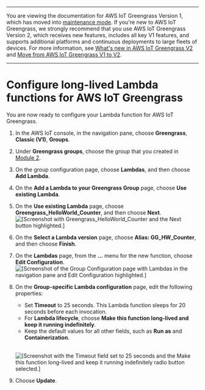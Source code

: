 --------

You are viewing the documentation for AWS IoT Greengrass Version 1, which has moved into [maintenance mode](https://docs.aws.amazon.com/greengrass/v1/developerguide/maintenance-policy.html)\. If you're new to AWS IoT Greengrass, we strongly recommend that you use AWS IoT Greengrass Version 2, which receives new features, includes all key V1 features, and supports additional platforms and continuous deployments to large fleets of devices\. For more information, see [What's new in AWS IoT Greengrass V2](https://docs.aws.amazon.com/greengrass/v2/developerguide/greengrass-v2-whats-new.html) and [Move from AWS IoT Greengrass V1 to V2](https://docs.aws.amazon.com/greengrass/v2/developerguide/move-from-v1.html)\.

--------

# Configure long\-lived Lambda functions for AWS IoT Greengrass<a name="long-lived"></a>

You are now ready to configure your Lambda function for AWS IoT Greengrass\.

1. <a name="console-gg-groups"></a>In the AWS IoT console, in the navigation pane, choose **Greengrass**, **Classic \(V1\)**, **Groups**\.

1. Under **Greengrass groups**, choose the group that you created in [Module 2](module2.md)\.

1. On the group configuration page, choose **Lambdas**, and then choose **Add Lambda**\.

1. On the **Add a Lambda to your Greengrass Group** page, choose **Use existing Lambda**\.

1. On the **Use existing Lambda** page, choose **Greengrass\_HelloWorld\_Counter**, and then choose **Next**\.  
![\[Screenshot with Greengrass_HelloWorld_Counter and the Next button highlighted.\]](http://docs.aws.amazon.com/greengrass/v1/developerguide/images/gg-get-started-049.png)

1. On the **Select a Lambda version** page, choose **Alias: GG\_HW\_Counter**, and then choose **Finish**\.

1. On the **Lambdas** page, from the **…** menu for the new function, choose **Edit Configuration**\.  
![\[Screenshot of the Group Configuration page with Lambdas in the navigation pane and Edit Configuration highlighted.\]](http://docs.aws.amazon.com/greengrass/v1/developerguide/images/gg-get-started-050.png)

1. On the **Group\-specific Lambda configuration** page, edit the following properties:
   + Set **Timeout** to 25 seconds\. This Lambda function sleeps for 20 seconds before each invocation\.
   + For **Lambda lifecycle**, choose **Make this function long\-lived and keep it running indefinitely**\.
   + Keep the default values for all other fields, such as **Run as** and **Containerization**\.

      
![\[Screenshot with the Timeout field set to 25 seconds and the Make this function long-lived and keep it running indefinitely radio button selected.\]](http://docs.aws.amazon.com/greengrass/v1/developerguide/images/gg-get-started-051.png)

1. Choose **Update**\.